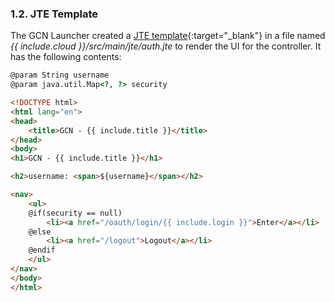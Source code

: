### 1.2. JTE Template

The GCN Launcher created a [JTE template](https://micronaut-projects.github.io/micronaut-views/latest/guide/#jte){:target="_blank"} in a file named _{{ include.cloud }}/src/main/jte/auth.jte_ to render the UI for the controller. It has the following contents:

```html
@param String username
@param java.util.Map<?, ?> security

<!DOCTYPE html>
<html lang="en">
<head>
    <title>GCN - {{ include.title }}</title>
</head>
<body>
<h1>GCN - {{ include.title }}</h1>

<h2>username: <span>${username}</span></h2>

<nav>
    <ul>
    @if(security == null)
        <li><a href="/oauth/login/{{ include.login }}">Enter</a></li>
    @else
        <li><a href="/logout">Logout</a></li>
    @endif
    </ul>
</nav>
</body>
</html>
```

